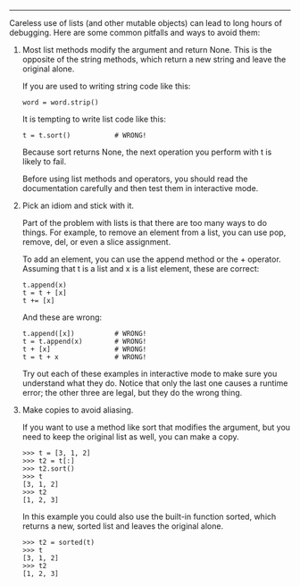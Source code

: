 ---------

Careless use of lists (and other mutable objects) can lead to long hours of debugging. Here are some common pitfalls and ways to avoid them:

1.  Most list methods modify the argument and return <span>None</span>. This is the opposite of the string methods, which return a new string and leave the original alone.

    If you are used to writing string code like this:

        word = word.strip()

    It is tempting to write list code like this:

        t = t.sort()           # WRONG!

    Because <span>sort</span> returns <span>None</span>, the next operation you perform with <span>t</span> is likely to fail.

    Before using list methods and operators, you should read the documentation carefully and then test them in interactive mode.

2.  Pick an idiom and stick with it.

    Part of the problem with lists is that there are too many ways to do things. For example, to remove an element from a list, you can use <span>pop</span>, <span>remove</span>, <span>del</span>, or even a slice assignment.

    To add an element, you can use the <span>append</span> method or the <span>+</span> operator. Assuming that <span>t</span> is a list and <span>x</span> is a list element, these are correct:

        t.append(x)
        t = t + [x]
        t += [x]

    And these are wrong:

        t.append([x])          # WRONG!
        t = t.append(x)        # WRONG!
        t + [x]                # WRONG!
        t = t + x              # WRONG!

    Try out each of these examples in interactive mode to make sure you understand what they do. Notice that only the last one causes a runtime error; the other three are legal, but they do the wrong thing.

3.  Make copies to avoid aliasing.

    If you want to use a method like <span>sort</span> that modifies the argument, but you need to keep the original list as well, you can make a copy.

        >>> t = [3, 1, 2]
        >>> t2 = t[:]
        >>> t2.sort()
        >>> t
        [3, 1, 2]
        >>> t2
        [1, 2, 3]

    In this example you could also use the built-in function <span>sorted</span>, which returns a new, sorted list and leaves the original alone.

        >>> t2 = sorted(t)
        >>> t
        [3, 1, 2]
        >>> t2
        [1, 2, 3]

